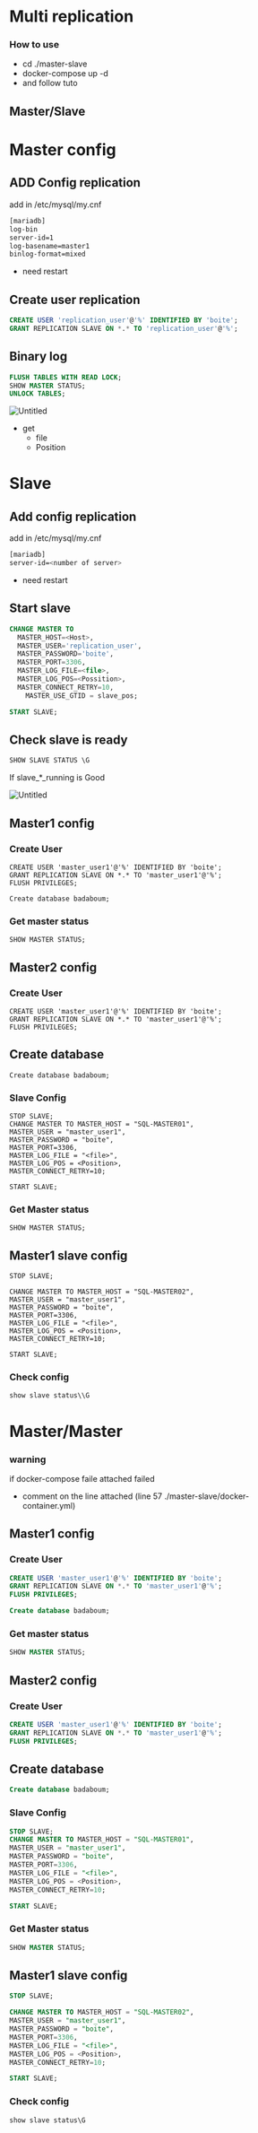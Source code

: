 # Multi replication

### How to use
- cd ./master-slave
- docker-compose up -d
- and follow tuto

## Master/Slave

# Master config

## ADD Config replication

add in /etc/mysql/my.cnf

```bash
[mariadb]
log-bin
server-id=1
log-basename=master1
binlog-format=mixed
```

- need restart

## Create user replication

```sql
CREATE USER 'replication_user'@'%' IDENTIFIED BY 'boite';
GRANT REPLICATION SLAVE ON *.* TO 'replication_user'@'%';
```

## Binary log

```sql
FLUSH TABLES WITH READ LOCK;
SHOW MASTER STATUS;
UNLOCK TABLES;
```

![Untitled](https://s3-us-west-2.amazonaws.com/secure.notion-static.com/879f9dca-5494-45bf-9bfd-9fbdb0ce053d/Untitled.png)

- get
    - file
    - Position

# Slave

## Add config  replication

add in /etc/mysql/my.cnf

```bash
[mariadb]
server-id=<number of server>
```

- need restart

## Start slave

```sql
CHANGE MASTER TO
  MASTER_HOST=<Host>,
  MASTER_USER='replication_user',
  MASTER_PASSWORD='boite',
  MASTER_PORT=3306,
  MASTER_LOG_FILE=<file>,
  MASTER_LOG_POS=<Possition>,
  MASTER_CONNECT_RETRY=10,
	MASTER_USE_GTID = slave_pos;

START SLAVE;
```

## Check slave is ready

```sql
SHOW SLAVE STATUS \G
```

If slave_*_running is Good

![Untitled](https://s3-us-west-2.amazonaws.com/secure.notion-static.com/7d4471bc-a46a-4dce-b288-2ad37eb576cf/Untitled.png)

## Master1 config

### Create User

```
CREATE USER 'master_user1'@'%' IDENTIFIED BY 'boite';
GRANT REPLICATION SLAVE ON *.* TO 'master_user1'@'%';
FLUSH PRIVILEGES;

```

```
Create database badaboum;

```

### Get master status

```
SHOW MASTER STATUS;

```

## Master2 config

### Create User

```
CREATE USER 'master_user1'@'%' IDENTIFIED BY 'boite';
GRANT REPLICATION SLAVE ON *.* TO 'master_user1'@'%';
FLUSH PRIVILEGES;

```

## Create database

```
Create database badaboum;

```

### Slave Config

```
STOP SLAVE;
CHANGE MASTER TO MASTER_HOST = "SQL-MASTER01",
MASTER_USER = "master_user1",
MASTER_PASSWORD = "boite",
MASTER_PORT=3306,
MASTER_LOG_FILE = "<file>",
MASTER_LOG_POS = <Position>,
MASTER_CONNECT_RETRY=10;

START SLAVE;

```

### Get Master status

```
SHOW MASTER STATUS;

```

## Master1 slave config

```
STOP SLAVE;

CHANGE MASTER TO MASTER_HOST = "SQL-MASTER02",
MASTER_USER = "master_user1",
MASTER_PASSWORD = "boite",
MASTER_PORT=3306,
MASTER_LOG_FILE = "<file>",
MASTER_LOG_POS = <Position>,
MASTER_CONNECT_RETRY=10;

START SLAVE;

```

### Check config

```
show slave status\\G

```



# Master/Master

### warning
if docker-compose faile attached failed
- comment on the line attached (line 57 ./master-slave/docker-container.yml)


## Master1 config

### Create User

```sql
CREATE USER 'master_user1'@'%' IDENTIFIED BY 'boite';
GRANT REPLICATION SLAVE ON *.* TO 'master_user1'@'%';
FLUSH PRIVILEGES;
```

```sql
Create database badaboum;
```

### Get master status

```sql
SHOW MASTER STATUS;
```

## Master2 config

### Create User

```sql
CREATE USER 'master_user1'@'%' IDENTIFIED BY 'boite';
GRANT REPLICATION SLAVE ON *.* TO 'master_user1'@'%';
FLUSH PRIVILEGES;
```

## Create database

```sql
Create database badaboum;
```

### Slave Config

```sql
STOP SLAVE;
CHANGE MASTER TO MASTER_HOST = "SQL-MASTER01",
MASTER_USER = "master_user1",
MASTER_PASSWORD = "boite",
MASTER_PORT=3306,
MASTER_LOG_FILE = "<file>",
MASTER_LOG_POS = <Position>,
MASTER_CONNECT_RETRY=10;

START SLAVE;
```

### Get Master status

```sql
SHOW MASTER STATUS;
```

## Master1 slave config

```sql
STOP SLAVE;

CHANGE MASTER TO MASTER_HOST = "SQL-MASTER02",
MASTER_USER = "master_user1",
MASTER_PASSWORD = "boite",
MASTER_PORT=3306,
MASTER_LOG_FILE = "<file>",
MASTER_LOG_POS = <Position>,
MASTER_CONNECT_RETRY=10;

START SLAVE;
```

### Check config

```sql
show slave status\G
```
